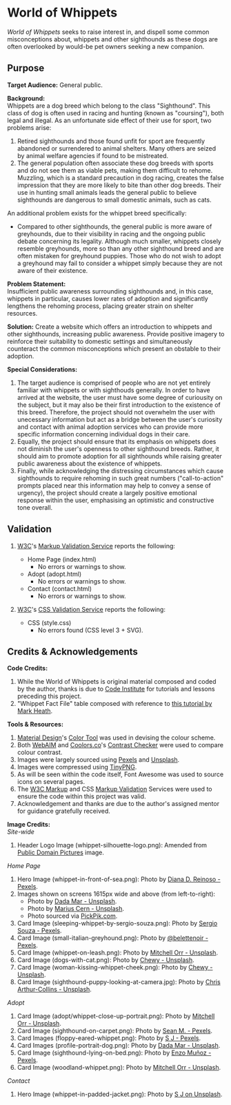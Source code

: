 # World of Whippets

*World of Whippets* seeks to raise interest in, and dispell some common misconceptions about, whippets and other sighthounds as these dogs are often overlooked by would-be pet owners seeking a new companion.

## Purpose  

**Target Audience:** General public.

**Background:**  
Whippets are a dog breed which belong to the class "Sighthound". This class of dog is often used in racing and hunting (known as "coursing"), both legal and illegal. As an unfortunate side effect of their use for sport, two problems arise:  
1. Retired sighthounds and those found unfit for sport are frequently abandoned or surrendered to animal shelters. Many others are seized by animal welfare agencies if found to be mistreated.
2. The general population often associate these dog breeds with sports and do not see them as viable pets, making them difficult to rehome. Muzzling, which is a standard precaution in dog racing, creates the false impression that they are more likely to bite than other dog breeds. Their use in hunting small animals leads the general public to believe sighthounds are dangerous to small domestic animals, such as cats.  
  
An additional problem exists for the whippet breed specifically:  
  - Compared to other sighthounds, the general public is more aware of greyhounds, due to their visibility in racing and the ongoing public debate concerning its legality. Although much smaller, whippets closely resemble greyhounds, more so than any other sighthound breed and are often mistaken for greyhound puppies. Those who do not wish to adopt a greyhound may fail to consider a whippet simply because they are not aware of their existence.  
  
**Problem Statement:**  
Insufficient public awareness surrounding sighthounds and, in this case, whippets in particular, causes lower rates of adoption and significantly lengthens the rehoming process, placing greater strain on shelter resources.

**Solution:**
Create a website which offers an introduction to whippets and other sighthounds, increasing public awareness. Provide positive imagery to reinforce their suitability to domestic settings and simultaneously counteract the common misconceptions which present an obstable to their adoption.

**Special Considerations:**
1. The target audience is comprised of people who are not yet entirely familiar with whippets or with sighthouds generally. In order to have arrived at the website, the user must have some degree of curiousity on the subject, but it may also be their first introduction to the existence of this breed. Therefore, the project should not overwhelm the user with unecessary information but act as a bridge between the user's curiosity and contact with animal adoption services who can provide more specific information concerning individual dogs in their care.  
2. Equally, the project should ensure that its emphasis on whippets does not diminish the user's openness to other sighthound breeds. Rather, it should aim to promote adoption for all sighthounds while raising greater public awareness about the existence of whippets.  
3. Finally, while acknowledging the distressing circumstances which cause sighthounds to require rehoming in such great numbers ("call-to-action" prompts placed near this information may help to convey a sense of urgency), the project should create a largely positive emotional response within the user, emphasising an optimistic and constructive tone overall.



## Validation
1. [W3C](https://www.w3.org/)'s [Markup Validation Service](https://validator.w3.org/) reports the following:
    * Home Page (index.html)  
        - No errors or warnings to show.
    * Adopt (adopt.html)  
        - No errors or warnings to show.
    * Contact (contact.html)  
        - No errors or warnings to show.

2. [W3C](https://www.w3.org/)'s [CSS Validation Service](https://jigsaw.w3.org/css-validator/) reports the following:

    * CSS (style.css)
        - No errors found (CSS level 3 + SVG).

## Credits & Acknowledgements

**Code Credits:**
1. While the World of Whippets is original material composed and coded by the author, thanks is due to [Code Institute](https://codeinstitute.net/ie/) for tutorials and lessons preceding this project.
2. "Whippet Fact File" table composed with reference to [this tutorial by Mark Heath](https://markheath.net/post/simple-tables-with-css-grid-layout).  

**Tools & Resources:**
1. [Material Design](https://material.io/)'s [Color Tool](https://material.io/resources/color/) was used in devising the colour scheme.
2. Both [WebAIM](https://webaim.org/) and [Coolors.co](https://coolors.co)'s [Contrast Checker](https://coolors.co/contrast-checker) were used to compare colour contrast.
3. Images were largely sourced using [Pexels](https://www.pexels.com/) and [Unsplash](https://unsplash.com/).
4. Images were compressed using [TinyPNG](https://tinypng.com/).
5. As will be seen within the code itself, Font Awesome was used to source icons on several pages.
6. The [W3C Markup](https://validator.w3.org/) and CSS [Markup Validation](http://jigsaw.w3.org/css-validator/) Services were used to ensure the code within this project was valid.
7. Acknowledgement and thanks are due to the author's assigned mentor for guidance gratefully received.

**Image Credits:**  
    *Site-wide*
1. Header Logo Image (whippet-silhouette-logo.png): Amended from [Public Domain Pictures](https://www.publicdomainpictures.net/en/view-image.php?image=74959&picture=grey-hound&large=1) image.  
  
*Home Page*  
1. Hero Image (whippet-in-front-of-sea.png): Photo by [Diana D. Reinoso - Pexels](https://www.pexels.com/photo/black-and-white-short-coat-dog-73639). 
2. Images shown on screens 1615px wide and above (from left-to-right):
    * Photo by [Dada Mar - Unsplash](https://unsplash.com/photos/2B6b5tyWDWk).
    * Photo by [Marius Cern - Unsplash](https://unsplash.com/photos/Im8Vnagv3r8).
    * Photo sourced via [PickPik.com](https://www.pickpik.com/dog-whipet-hound-the-head-of-greyhound-racing-profile-green-118892).
2. Card Image (sleeping-whippet-by-sergio-souza.png): Photo by [Sergio Souza - Pexels](https://www.pexels.com/photo/cute-whippet-dog-sleeping-on-cozy-bed-5046656/).
3. Card Image (small-italian-greyhound.png): Photo by [@belettenoir - Pexels](https://unsplash.com/photos/Sjf4NZIYaL0).  
4. Card Image (whippet-on-leash.png): Photo by [Mitchell Orr - Unsplash](https://unsplash.com/photos/iEXaSu3U1po).
5. Card Image (dogs-with-cat.png): Photo by [Chewy - Unsplash](https://unsplash.com/photos/gWzTum_yMCg).  
6. Card Image (woman-kissing-whippet-cheek.png): Photo by [Chewy - Unsplash](https://unsplash.com/photos/sdF1Zc6-OQw).  
7. Card Image (sighthound-puppy-looking-at-camera.jpg): Photo by [Chris Arthur-Collins - Unsplash](https://unsplash.com/photos/SZ3rC3M8L0k). 
  
*Adopt*  
1. Card Image (adopt/whippet-close-up-portrait.png): Photo by [Mitchell Orr - Unsplash](https://unsplash.com/photos/mHeS96HeeQE).
2. Card Image (sighthound-on-carpet.png): Photo by [Sean M. - Pexels](https://www.pexels.com/photo/carpet-dog-doggo-filter-147338/).
3. Card Images (floppy-eared-whippet.png): Photo by [S J - Pexels](https://unsplash.com/photos/508khDxcc5I).
4. Card Images (profile-portrait-dog.png): Photo by [Dada Mar - Unsplash](https://unsplash.com/photos/vW3TSK0KQAc).
5. Card Image (sighthound-lying-on-bed.png): Photo by [Enzo Muñoz - Pexels](https://www.pexels.com/photo/a-brown-dog-with-blue-shirt-lying-on-the-bed-5493602/).
6. Card Image (woodland-whippet.png): Photo by [Mitchell Orr - Unsplash](https://unsplash.com/photos/UTLouG6wK4Y).
  
*Contact*  
1. Hero Image (whippet-in-padded-jacket.png): Photo by [S J on Unsplash](https://unsplash.com/photos/Blsz7BwY6ds).